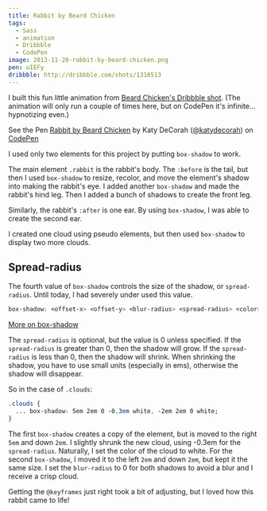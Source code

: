 ```yaml
---
title: Rabbit by Beard Chicken
tags:
  - Sass
  - animation
  - Dribbble
  - CodePen
image: 2013-11-20-rabbit-by-beard-chicken.png
pen: uIEFy
dribbble: http://dribbble.com/shots/1316513
---
```


I built this fun little animation from [Beard Chicken's Dribbble shot](http://dribbble.com/shots/1316513). (The animation will only run a couple of times here, but on CodePen it's infinite&hellip; hypnotizing even.)

<p data-height="500" data-theme-id="97" data-slug-hash="uIEFy" data-user="katydecorah" data-default-tab="result" class='codepen'>See the Pen <a href='http://codepen.io/katydecorah/pen/uIEFy'>Rabbit by Beard Chicken</a> by Katy DeCorah (<a href='http://codepen.io/katydecorah'>@katydecorah</a>) on <a href='http://codepen.io'>CodePen</a></p>

I used only two elements for this project by putting `box-shadow` to work.

The main element `.rabbit` is the rabbit's body. The `:before` is the tail, but then I used `box-shadow` to resize, recolor, and move the element's shadow into making the rabbit's eye. I added another `box-shadow` and made the rabbit's hind leg. Then I added a bunch of shadows to create the front leg.

Similarly, the rabbit's `:after` is one ear. By using `box-shadow`, I was able to create the second ear.

I created one cloud using pseudo elements, but then used `box-shadow` to display two more clouds.

## Spread-radius

The fourth value of `box-shadow` controls the size of the shadow, or `spread-radius`. Until today, I had severely under used this value.

```css
box-shadow: <offset-x> <offset-y> <blur-radius> <spread-radius> <color>;
```

[More on box-shadow](https://developer.mozilla.org/en-US/docs/Web/CSS/box-shadow)

The `spread-radius` is optional, but the value is 0 unless specified. If the `spread-radius` is greater than 0, then the shadow will grow. If the `spread-radius` is less than 0, then the shadow will shrink. When shrinking the shadow, you have to use small units (especially in ems), otherwise the shadow will disappear.

So in the case of `.clouds`:

```css
.clouds {
  ... box-shadow: 5em 2em 0 -0.3em white, -2em 2em 0 white;
}
```

The first `box-shadow` creates a copy of the element, but is moved to the right `5em` and down `2em`. I slightly shrunk the new cloud, using -0.3em for the `spread-radius`. Naturally, I set the color of the cloud to white. For the second `box-shadow`, I moved it to the left `2em` and down `2em`, but kept it the same size. I set the `blur-radius` to 0 for both shadows to avoid a blur and I receive a crisp cloud.

Getting the `@keyframes` just right took a bit of adjusting, but I loved how this rabbit came to life!
